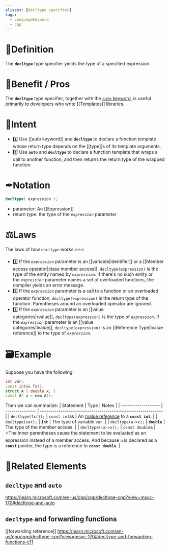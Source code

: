 ```yaml
---
aliases: [decltype specifier]
tags:
  - LanguageKeyword
  - cpp
---
```

# 📝Definition
The **`decltype`** type specifier yields the type of a specified expression.

# 🚀Benefit / Pros
The **`decltype`** type specifier, together with the [`auto` keyword](https://learn.microsoft.com/en-us/cpp/cpp/auto-cpp?view=msvc-170), is useful primarily to developers who write [[Templates]] libraries.

# 🎯Intent
- 1️⃣ Use [[auto keyword]] and **`decltype`** to declare a function template whose return type depends on the [[type]]s of its template arguments.
- 2️⃣ Use **`auto`** and **`decltype`** to declare a function template that wraps a call to another function, and then returns the return type of the wrapped function.

# ✒Notation
```cpp
decltype( expression );
```
- parameter: An [[Expression]]
- return type: the type of the _`expression`_ parameter

# ⚖Laws
The laws of how `decltype` works.⭐⭐⭐
- 1️⃣  If the _`expression`_ parameter is an [[variable|identifier]] or a [[Member access operator|class member access]], `decltype(expression)` is the type of the entity named by _`expression`_. If there's no such entity or the _`expression`_ parameter names a set of overloaded functions, the compiler yields an error message.
- 2️⃣  If the _`expression`_ parameter is a call to a function or an overloaded operator function, `decltype(expression)` is the return type of the function. Parentheses around an overloaded operator are ignored.
- 3️⃣  If the _`expression`_ parameter is an [[value categories|rvalue]], `decltype(expression)` is the type of _`expression`_. If the _`expression`_ parameter is an [[value categories|lvalue]], `decltype(expression)` is an [[Reference Type|lvalue reference]] to the type of _`expression`_.


# 🗃Example
Suppose you have the following:
```cpp
int var;
const int&& fx();
struct A { double x; }
const A* a = new A();
```
Then we can summarize:
| Statement           | Type            | Notes                                                        |
| ------------------- | --------------- | ------------------------------------------------------------ |
| `decltype(fx());`   | `const int&&`   | An [rvalue reference](https://learn.microsoft.com/en-us/cpp/cpp/rvalue-reference-declarator-amp-amp?view=msvc-170) to a **`const int`**. |
| `decltype(var);`    | **`int`**       | The type of variable `var`.                                  |
| `decltype(a->x);`   | **`double`**    | The type of the member access.                               |
| `decltype((a->x));` | `const double&` | ⭐The inner parentheses cause the statement to be evaluated as an expression instead of a member access. And because `a` is declared as a **`const`** pointer, the type is a reference to **`const double`**. |


# 🧬Related Elements
##  `decltype` and `auto`
https://learn.microsoft.com/en-us/cpp/cpp/decltype-cpp?view=msvc-170#decltype-and-auto

## `decltype` and forwarding functions
[[forwarding reference]]
https://learn.microsoft.com/en-us/cpp/cpp/decltype-cpp?view=msvc-170#decltype-and-forwarding-functions-c11